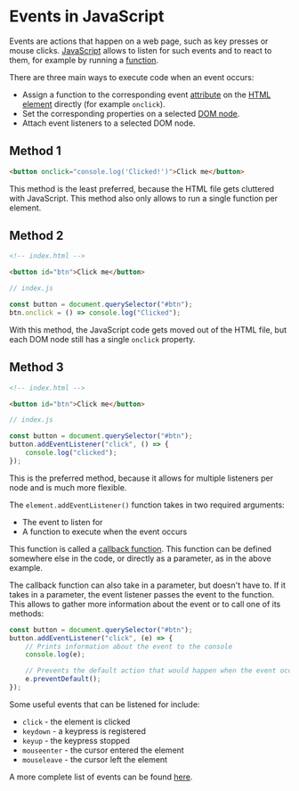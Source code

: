# Events in JavaScript

Events are actions that happen on a web page, such as key presses or mouse clicks. [JavaScript](javascript.md) allows to listen for such events and to react to them, for example by running a [function](js_functions.md).

There are three main ways to execute code when an event occurs:
- Assign a function to the corresponding event [attribute](../../html/html_attributes.md) on the [HTML element](../../html/html_elements_tags.md) directly (for example `onclick`).
- Set the corresponding properties on a selected [DOM node](js_dom_manipulation.md).
- Attach event listeners to a selected DOM node.

## Method 1

```html
<button onclick="console.log('Clicked!')">Click me</button>
```

This method is the least preferred, because the HTML file gets cluttered with JavaScript. This method also only allows to run a single function per element.

## Method 2

```html
<!-- index.html -->

<button id="btn">Click me</button>
```

```js
// index.js

const button = document.querySelector("#btn");
btn.onclick = () => console.log("Clicked");
```

With this method, the JavaScript code gets moved out of the HTML file, but each DOM node still has a single `onclick` property.

## Method 3

```html
<!-- index.html -->

<button id="btn">Click me</button>
```

```js
// index.js

const button = document.querySelector("#btn");
button.addEventListener("click", () => {
	console.log("clicked");
});
```

This is the preferred method, because it allows for multiple listeners per node and is much more flexible.

The `element.addEventListener()` function takes in two required arguments:
- The event to listen for
- A function to execute when the event occurs

This function is called a [callback function](../async/js_callbacks.md). This function can be defined somewhere else in the code, or directly as a parameter, as in the above example.

The callback function can also take in a parameter, but doesn't have to. If it takes in a parameter, the event listener passes the event to the function. This allows to gather more information about the event or to call one of its methods: 

```js
const button = document.querySelector("#btn");
button.addEventListener("click", (e) => {
	// Prints information about the event to the console
	console.log(e);

	// Prevents the default action that would happen when the event occurs
	e.preventDefault();
});
```

Some useful events that can be listened for include:
- `click` - the element is clicked
- `keydown` - a keypress is registered
- `keyup` - the keypress stopped
- `mouseenter` - the cursor entered the element
- `mouseleave` - the cursor left the element

A more complete list of events can be found [here](https://www.w3schools.com/jsref/dom_obj_event.asp).